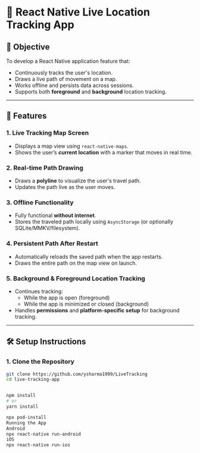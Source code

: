 # 📍 React Native Live Location Tracking App

## 🧭 Objective

To develop a React Native application feature that:

- Continuously tracks the user's location.
- Draws a live path of movement on a map.
- Works offline and persists data across sessions.
- Supports both **foreground** and **background** location tracking.

---

## 🚀 Features

### 1. Live Tracking Map Screen
- Displays a map view using `react-native-maps`.
- Shows the user’s **current location** with a marker that moves in real time.

### 2. Real-time Path Drawing
- Draws a **polyline** to visualize the user's travel path.
- Updates the path live as the user moves.

### 3. Offline Functionality
- Fully functional **without internet**.
- Stores the traveled path locally using `AsyncStorage` (or optionally SQLite/MMKV/filesystem).

### 4. Persistent Path After Restart
- Automatically reloads the saved path when the app restarts.
- Draws the entire path on the map view on launch.

### 5. Background & Foreground Location Tracking
- Continues tracking:
  - While the app is open (foreground)
  - While the app is minimized or closed (background)
- Handles **permissions** and **platform-specific setup** for background tracking.

---

## 🛠️ Setup Instructions

### 1. Clone the Repository

```bash
git clone https://github.com/ysharma1999/LiveTracking
cd live-tracking-app


npm install
# or
yarn install

npx pod-install
Running the App
Android
npx react-native run-android
iOS
npx react-native run-ios

